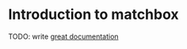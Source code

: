 # Introduction to matchbox

TODO: write [great documentation](http://jacobian.org/writing/what-to-write/)
